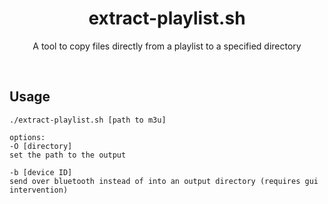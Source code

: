 <h1 align="center">extract-playlist.sh</h1>
<p align="center">A tool to copy files directly from a playlist to a specified directory</p>
<br>
<h2>Usage</h2>

```shell
./extract-playlist.sh [path to m3u]

options:
-O [directory]
set the path to the output

-b [device ID]
send over bluetooth instead of into an output directory (requires gui intervention)
```
